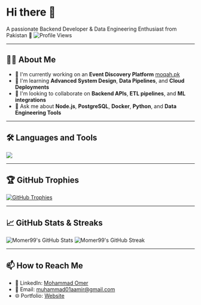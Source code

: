 # Hi there 👋
A passionate Backend Developer & Data Engineering Enthusiast from Pakistan 🚀
![Profile Views](https://visitor-badge.laobi.icu/badge?page_id=momer99.momer99)

---

## 👨‍💻 About Me
- 🔭 I'm currently working on an **Event Discovery Platform** [moqah.pk](https://moqah.pk)
- 🌱 I'm learning **Advanced System Design**, **Data Pipelines**, and **Cloud Deployments**
- 👯 I'm looking to collaborate on **Backend APIs**, **ETL pipelines**, and **ML integrations**
- 💬 Ask me about **Node.js**, **PostgreSQL**, **Docker**, **Python**, and **Data Engineering Tools**

---

## 🛠️ Languages and Tools
<p align="left">
  <img src="https://skillicons.dev/icons?i=postgres,mysql,mongodb,github,cpp,python,docker,nodejs,express,react,fastapi,jenkins" />
</p>


---

## 🏆 GitHub Trophies
[![GitHub Trophies](https://github-profile-trophy.vercel.app/?username=momer99&theme=radical&column=7)](https://github.com/ryo-ma/github-profile-trophy)

---

## 📈 GitHub Stats & Streaks
![Momer99's GitHub Stats](https://github-readme-stats.vercel.app/api?username=momer99&show_icons=true&theme=radical)
![Momer99's GitHub Streak](https://github-readme-streak-stats.herokuapp.com?user=momer99&theme=radical)

---

## 📫 How to Reach Me
- 💼 LinkedIn: [Mohammad Omer](https://www.linkedin.com/in/mohammad-omer-aamir/)
- 📧 Email: muhammad01aamir@gmail.com
- 🌐 Portfolio: [Website](https://portfolio-kq2ntd8lo-mohammad-omers-projects-2074fdba.vercel.app/)
